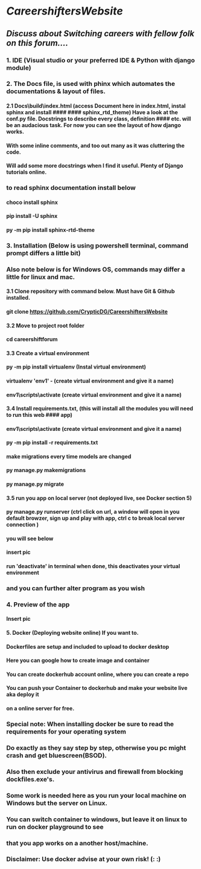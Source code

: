 # *CareershiftersWebsite*
## _Discuss about Switching careers with fellow folk on this forum...._
### 1. IDE (Visual studio or your preferred IDE & Python with django module)
### 2. The Docs file, is used with phinx which automates the documentations & layout of files.  
#### 2.1 Docs\build\index.html (access Document here in index.html, instal sphinx and install #### #### sphinx_rtd_theme) Have a look at the conf.py file. Docstrings to describe every class, definition #### etc. will be an audacious task. For now you can see the layout of how django works.
#### With some inline comments, and too out many as it was cluttering the code. 
#### Will add some more docstrings when I find it useful. Plenty of Django tutorials online. 
### to read sphinx documentation install below
#### choco install sphinx
#### pip install -U sphinx
#### py -m pip install sphinx-rtd-theme
### 3. Installation (Below is using powershell terminal, command prompt differs a little bit)
### Also note below is for Windows OS, commands may differ a little for linux and mac. 
#### 3.1 Clone repository with command below. Must have Git & Github installed. 
#### git clone https://github.com/CrypticDG/CareershiftersWebsite
#### 3.2 Move to project root folder
#### cd careershiftforum
#### 3.3 Create a virtual environment
#### py -m pip install virtualenv (Instal virtual environment)
#### virtualenv 'env1' - (create virtual environment and give it a name)
#### env1\scripts\activate (create virtual environment and give it a name)
#### 3.4 Install requirements.txt, (this will install all the modules you will need to run this web #### app)
#### env1\scripts\activate (create virtual environment and give it a name)
#### py -m pip install -r requirements.txt
#### make migrations every time models are changed
#### py manage.py makemigrations
#### py manage.py migrate
#### 3.5 run you app on local server (not deployed live, see Docker section 5)
#### py manage.py runserver (ctrl click on url, a window will open in  you default browzer, sign up and play with app, ctrl c to break local server connection )
#### you will see below
#### insert pic
#### run 'deactivate' in terminal when done, this deactivates your virtual environment
### and you can further alter program as you wish 
### 4. Preview of the app
#### Insert pic
#### 5. Docker (Deploying website online) If you want to. 
#### Dockerfiles are setup and included to upload to docker desktop
#### Here you can google how to create image and container
#### You can create dockerhub account online, where you can create a repo
#### You can push your Container to dockerhub and make your website live aka deploy it
#### on a online server for free.
### Special note: When installing docker be sure to read the requirements for your operating system
### Do exactly as they say step by step, otherwise you pc might crash and get bluescreen(BSOD).
### Also then exclude your antivirus and firewall from blocking dockfiles.exe's.
### Some work is needed here as you run your local machine on Windows but the server on Linux. 
### You can switch container to windows, but leave it on linux to run on docker playground to see
### that you app works on a another host/machine.
### Disclaimer: Use docker advise at your own risk! (:  :)







